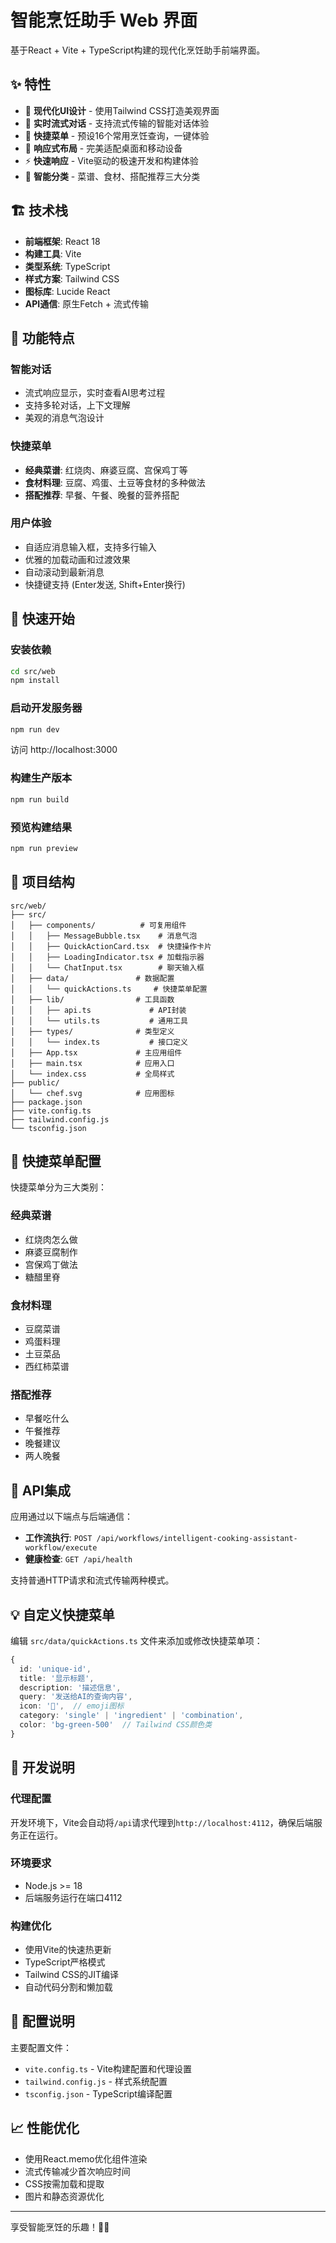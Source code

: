 # 智能烹饪助手 Web 界面

基于React + Vite + TypeScript构建的现代化烹饪助手前端界面。

## ✨ 特性

- 🎨 **现代化UI设计** - 使用Tailwind CSS打造美观界面
- 💬 **实时流式对话** - 支持流式传输的智能对话体验
- 🚀 **快捷菜单** - 预设16个常用烹饪查询，一键体验
- 📱 **响应式布局** - 完美适配桌面和移动设备
- ⚡ **快速响应** - Vite驱动的极速开发和构建体验
- 🎯 **智能分类** - 菜谱、食材、搭配推荐三大分类

## 🏗️ 技术栈

- **前端框架**: React 18
- **构建工具**: Vite
- **类型系统**: TypeScript
- **样式方案**: Tailwind CSS
- **图标库**: Lucide React
- **API通信**: 原生Fetch + 流式传输

## 🎯 功能特点

### 智能对话
- 流式响应显示，实时查看AI思考过程
- 支持多轮对话，上下文理解
- 美观的消息气泡设计

### 快捷菜单
- **经典菜谱**: 红烧肉、麻婆豆腐、宫保鸡丁等
- **食材料理**: 豆腐、鸡蛋、土豆等食材的多种做法
- **搭配推荐**: 早餐、午餐、晚餐的营养搭配

### 用户体验
- 自适应消息输入框，支持多行输入
- 优雅的加载动画和过渡效果
- 自动滚动到最新消息
- 快捷键支持 (Enter发送, Shift+Enter换行)

## 🚀 快速开始

### 安装依赖
```bash
cd src/web
npm install
```

### 启动开发服务器
```bash
npm run dev
```
访问 http://localhost:3000

### 构建生产版本
```bash
npm run build
```

### 预览构建结果
```bash
npm run preview
```

## 📁 项目结构

```
src/web/
├── src/
│   ├── components/          # 可复用组件
│   │   ├── MessageBubble.tsx    # 消息气泡
│   │   ├── QuickActionCard.tsx  # 快捷操作卡片
│   │   ├── LoadingIndicator.tsx # 加载指示器
│   │   └── ChatInput.tsx        # 聊天输入框
│   ├── data/               # 数据配置
│   │   └── quickActions.ts     # 快捷菜单配置
│   ├── lib/                # 工具函数
│   │   ├── api.ts             # API封装
│   │   └── utils.ts           # 通用工具
│   ├── types/              # 类型定义
│   │   └── index.ts           # 接口定义
│   ├── App.tsx             # 主应用组件
│   ├── main.tsx            # 应用入口
│   └── index.css           # 全局样式
├── public/
│   └── chef.svg            # 应用图标
├── package.json
├── vite.config.ts
├── tailwind.config.js
└── tsconfig.json
```

## 🎨 快捷菜单配置

快捷菜单分为三大类别：

### 经典菜谱
- 红烧肉怎么做
- 麻婆豆腐制作
- 宫保鸡丁做法
- 糖醋里脊

### 食材料理
- 豆腐菜谱
- 鸡蛋料理
- 土豆菜品
- 西红柿菜谱

### 搭配推荐
- 早餐吃什么
- 午餐推荐  
- 晚餐建议
- 两人晚餐

## 🔌 API集成

应用通过以下端点与后端通信：

- **工作流执行**: `POST /api/workflows/intelligent-cooking-assistant-workflow/execute`
- **健康检查**: `GET /api/health`

支持普通HTTP请求和流式传输两种模式。

## 💡 自定义快捷菜单

编辑 `src/data/quickActions.ts` 文件来添加或修改快捷菜单项：

```typescript
{
  id: 'unique-id',
  title: '显示标题',
  description: '描述信息',
  query: '发送给AI的查询内容',
  icon: '🍳',  // emoji图标
  category: 'single' | 'ingredient' | 'combination',
  color: 'bg-green-500'  // Tailwind CSS颜色类
}
```

## 🎯 开发说明

### 代理配置
开发环境下，Vite会自动将`/api`请求代理到`http://localhost:4112`，确保后端服务正在运行。

### 环境要求
- Node.js >= 18
- 后端服务运行在端口4112

### 构建优化
- 使用Vite的快速热更新
- TypeScript严格模式
- Tailwind CSS的JIT编译
- 自动代码分割和懒加载

## 🔧 配置说明

主要配置文件：
- `vite.config.ts` - Vite构建配置和代理设置
- `tailwind.config.js` - 样式系统配置
- `tsconfig.json` - TypeScript编译配置

## 📈 性能优化

- 使用React.memo优化组件渲染
- 流式传输减少首次响应时间
- CSS按需加载和提取
- 图片和静态资源优化

---

享受智能烹饪的乐趣！🍳✨